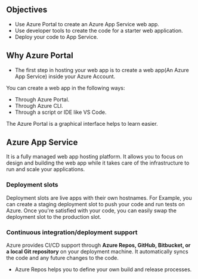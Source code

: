 ## Objectives
- Use Azure Portal to create an Azure App Service web app.
- Use developer tools to create the code for a starter web application.
- Deploy your code to App Service.

## Why Azure Portal
- The first step in hosting your web app is to create a web app(An Azure App Service) inside your Azure Account.

You can create a web app in the following ways:

- Through Azure Portal.
- Through Azure CLI.
- Through a script or IDE like VS Code.

The Azure Portal is a graphical interface helps to learn easier.

## Azure App Service

It is a fully managed web app hosting platform. It allows you to focus on design and building the web app while it takes care of the infrastructure to run and scale your applications.

### Deployment slots
Deployment slots are live apps with their own hostnames. For Example, you can create a staging deployment slot to push your code and run tests on Azure. Once you're satisfied with your code, you can easily swap the deployment slot to the production slot.

### Continuous integration/deployment support
Azure provides CI/CD support through **Azure Repos, GitHub, Bitbucket, or a local Git repository** on your deployment machine. It automatically syncs the code and any future changes to the code. 

- Azure Repos helps you to define your own build and release processes.

<!--stackedit_data:
eyJoaXN0b3J5IjpbLTU3NjUyOTc5MiwxNTc4MDQwMDcwLC0yOT
k4NTM2MjMsMzU2ODA5Mjg1LC0xNjc5Njc5MjgxXX0=
-->